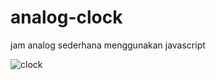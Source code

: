 # analog-clock
jam analog sederhana menggunakan javascript

![clock](https://user-images.githubusercontent.com/70443393/94828499-bb785200-0433-11eb-968a-0c18b485469d.JPG)
